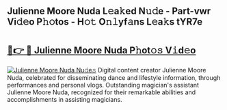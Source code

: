 ## Julienne Moore Nuda L𝚎a𝚔ed N𝚞𝚍e - Part-vwr Vi𝚍𝚎o P𝚑𝚘tos - H𝚘𝚝 O𝚗𝚕yf𝚊ns L𝚎a𝚔s tYR7e

# <h2><a href="http://kfewen.oniu.top/?m=Julienne+Moore+Nuda">🔗👉 🔴 Julienne Moore Nuda P𝚑ot𝚘𝚜 V𝚒d𝚎o</a></h2>

[![Julienne Moore Nuda Nu𝚍e𝚜](https://i.imgur.com/0qMVB7G.gif)](http://kfewen.oniu.top/?m=Julienne+Moore+Nuda)
Digital content creator Julienne Moore Nuda, celebrated for disseminating dance and lifestyle information, through performances and personal vlogs. Outstanding magician's assistant Julienne Moore Nuda, recognized for their remarkable abilities and accomplishments in assisting magicians.  
